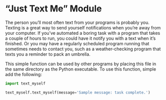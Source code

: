 # “Just Text Me” Module

The person you’ll most often text from your programs is probably you. Texting is a great way to send yourself notifications when you’re away from your computer. If you’ve automated a boring task with a program that takes a couple of hours to run, you could have it notify you with a text when it’s finished. Or you may have a regularly scheduled program running that sometimes needs to contact you, such as a weather-checking program that texts you a reminder to pack an umbrella.

This simple function can be used by other programs by placing this file in the same directory as the Python executable. To use this function, simple add the following:

```python
import text_myself

text_myself.text_myself(message='Sample message: task complete.')
```

